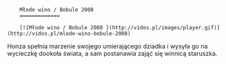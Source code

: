 
        Młode wino / Bobule 2008 
        =============
        
        [![Młode wino / Bobule 2008 ](http://vidos.pl/images/player.gif)](http://vidos.pl/mlode-wino-bobule-2008)
        
        
 Honza spełnia marzenie swojego umierającego dziadka i wysyła go na wycieczkę dookoła świata, a sam postanawia zająć się winnicą staruszka.
    